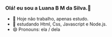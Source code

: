 ### Olá! eu sou a Luana B M da Silva.👋


- 🔭 Hoje não trabalho, apenas estudo.
- 🌱 estudando Html, Css, Javascript e Node.js.
- 😄 Pronouns: ela / dela

